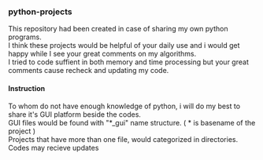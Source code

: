 ### python-projects
This repository had been created in case of sharing my own python programs. <br> I think these projects would be helpful of your daily use and i would get happy while I see your great comments on my algorithms. <br>
I tried to code suffient in both memory and time processing but your great comments cause recheck and updating my code.

#### Instruction
To whom do not have enough knowledge of python, i will do my best to share it's GUI platform beside the codes. <br>
GUI files would be found with "\*_gui" name structure. ( \* is basename of the project ) <br>
Projects that have more than one file, would categorized in directories. <br>
Codes may recieve updates
